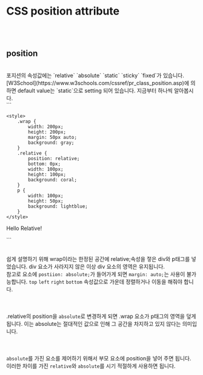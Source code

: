 # CSS position attribute
  
</br>  
</br>
  
## position  
</br>
  포지션의 속성값에는 `relative` `absolute` `static` `sticky` `fixed`가 있습니다.  
  [W3School](https://www.w3schools.com/cssref/pr_class_position.asp)에 의하면 default value는 `static`으로 setting 되어 있습니다.  
  지금부터 하나씩 알아봅시다.  

</br>
```
<!DOCTYPE html>
<html lang="en">
<head>
    <meta charset="UTF-8">
    <meta name="viewport" content="width=device-width, initial-scale=1.0">
    <meta http-equiv="X-UA-Compatible" content="ie=edge">
    <title>relative example</title>

    <style>
        .wrap {
            width: 200px;
            height: 200px;
            margin: 50px auto;
            background: gray;
        }
        .relative {
            position: relative;
            bottom: 0px;
            width: 100px;
            height: 100px;
            background: coral;
        }
        p {
            width: 100px;
            height: 50px;
            background: lightblue;
        }
    </style>
</head>
<body>
    <div class="wrap">
        <div class="relative"></div>
        <p>Hello Relative!</p>
    </div>
</body>
</html>
```  
</br>
</br>

쉽게 설명하기 위해 wrap이라는 한정된 공간에 relative;속성을 젛은 div와 p태그를 넣었습니다. div 요소가 사라지지 않은 이상 div 요소의 영역은 유지됩니다.  
참고로 요소에 `postiion: absolute;`가 들어가게 되면 `margin: auto;`는 사용이 불가능합니다. `top` `left` `right` `bottom` 속성값으로 가운데 정렬하거나 이동을 해줘야 합니다.  
</br>  
</br>
.relative의 position을 `absolute`로 변경하게 되면 .wrap 요소가 p태그의 영역을 덮게 됩니다. 이는 absolute는 절대적인 값으로 인해 그 공간을 차지하고 있지 않다는 의미입니다.  
</br>  
</br>
`absolute`를 가진 요소를 제어하기 위해서 부모 요소에 position을 넣어 주면 됩니다. 이러한 차이를 가진 `relative`와 `absolute`를 시기 적절하게 사용하면 됩니다.